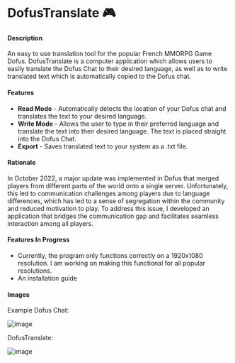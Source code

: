 # DofusTranslate 🎮
#### Description
An easy to use translation tool for the popular French MMORPG Game Dofus. DofusTranslate is a computer application which allows users to easily translate the Dofus Chat to their desired language, as well as to write translated text which is automatically copied to the Dofus chat.

#### Features
- **Read Mode** - Automatically detects the location of your Dofus chat and translates the text to your desired language.
- **Write Mode** - Allows the user to type in their preferred language and translate the text into their desired language. The text is placed straight into the Dofus Chat.
- **Export** - Saves translated text to your system as a .txt file.

#### Rationale
In October 2022, a major update was implemented in Dofus that merged players from different parts of the world onto a single server. Unfortunately, this led to communication challenges among players due to language differences, which has led to a sense of segregation within the community and reduced motivation to play. To address this issue, I developed an application that bridges the communication gap and facilitates seamless interaction among all players.

#### Features In Progress
- Currently, the program only functions correctly on a 1920x1080 resolution. I am working on making this functional for all popular resolutions.
- An installation guide

#### Images
Example Dofus Chat:

![image](https://user-images.githubusercontent.com/88427182/230609437-dcb4a9b3-ae10-44d6-8f9e-0125ee304b18.png)

DofusTranslate:

![image](https://user-images.githubusercontent.com/88427182/230613487-cae189c1-cb39-4b68-8557-394118bc5aa3.png)


